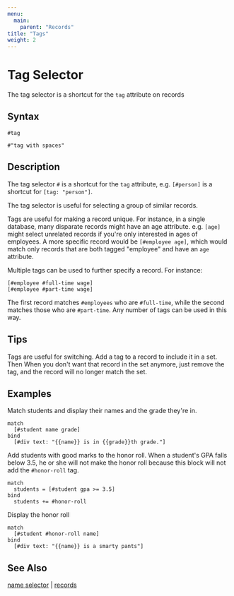 ```yaml
---
menu:
  main:
    parent: "Records"
title: "Tags"
weight: 2
---
```


# Tag Selector

The tag selector is a shortcut for the `tag` attribute on records

## Syntax

```eve
#tag

#"tag with spaces"
```

## Description

The tag selector `#` is a shortcut for the `tag` attribute, e.g. `[#person]` is a shortcut for `[tag: "person"]`. 

The tag selector is useful for selecting a group of similar records. 

Tags are useful for making a record unique. For instance, in a single database, many disparate records might have an age attribute. e.g. `[age]` might select unrelated records if you're only interested in ages of employees. A more specific record would be `[#employee age]`, which would match only records that are both tagged "employee" and have an `age` attribute.

Multiple tags can be used to further specify a record. For instance:

```eve
[#employee #full-time wage]
[#employee #part-time wage]
```

The first record matches `#employees` who are `#full-time`, while the second matches those who are `#part-time`. Any number of tags can be used in this way.

## Tips

Tags are useful for switching. Add a tag to a record to include it in a set. Then When you don't want that record in the set anymore, just remove the tag, and the record will no longer match the set. 

## Examples

Match students and display their names and the grade they're in.

```eve
match
  [#student name grade]
bind
  [#div text: "{{name}} is in {{grade}}th grade."]
```

Add students with good marks to the honor roll. When a student's GPA falls below 3.5, he or she will not make the honor roll because this block will not add the `#honor-roll` tag.

```eve
match
  students = [#student gpa >= 3.5]
bind
  students += #honor-roll
```

Display the honor roll 

```eve
match
  [#student #honor-roll name]
bind
  [#div text: "{{name}} is a smarty pants"]
```

## See Also

[name selector](../names) | [records](../records)